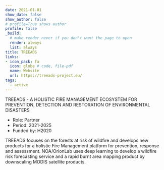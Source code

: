 ```yaml
---
date: 2021-01-01
show_date: false
show_author: false
# profile=True shows author
profile: false    
_build:
  # make render never if you don't want the page to open
  render: always
  list: always
title: TREEADS
links:
- icon_pack: fa
  icon: globe # code, file-pdf
  name: Website
  url: https://treeads-project.eu/
tags:
  - active
---
```


TREEADS - A HOLISTIC FIRE MANAGEMENT ECOSYSTEM FOR PREVENTION, DETECTION AND RESTORATION OF ENVIRONMENTAL DISASTERS 

- Role:       Partner 
- Period:     2021-2025
- Funded by:  H2020   
<!--more-->

TREEADS focuses on the forests at risk of wildfire and develops new products for a holistic Fire Management platform for prevention, response and assessment. NOA/OrionLab uses deep learning to develop a wildfire risk forecasting service and a rapid burnt area mapping product by downscaling MODIS satellite products.
